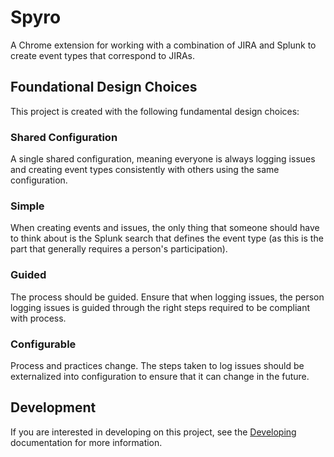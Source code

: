 # Spyro
A Chrome extension for working with a combination of JIRA and Splunk to create event types that correspond to JIRAs.

## Foundational Design Choices
This project is created with the following fundamental design choices:

### Shared Configuration
A single shared configuration, meaning everyone is always logging issues and creating event types consistently with others using the same configuration.

### Simple
When creating events and issues, the only thing that someone should have to think about is the Splunk search that defines the event type (as this is the part that generally requires a person's participation).  

### Guided
The process should be guided.  Ensure that when logging issues, the person logging issues is guided through the right steps required to be compliant with process.

### Configurable
Process and practices change.  The steps taken to log issues should be externalized into configuration to ensure that it can change in the future.

## Development
If you are interested in developing on this project, see the [Developing](./Developing) documentation for more information.
